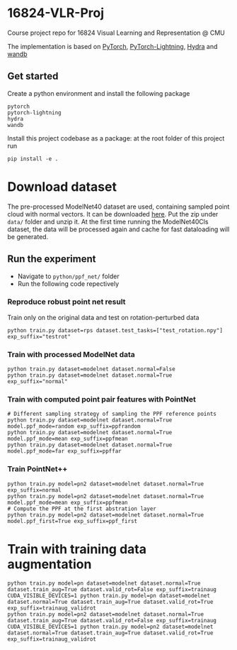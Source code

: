 # 16824-VLR-Proj
Course project repo for 16824 Visual Learning and Representation @ CMU

The implementation is based on [PyTorch](https://pytorch.org/), [PyTorch-Lightning](https://www.pytorchlightning.ai/), [Hydra](https://hydra.cc/docs/intro/) and [wandb](https://docs.wandb.ai/)

## Get started

Create a python environment and install the following package
```
pytorch
pytorch-lightning
hydra
wandb
```

Install this project codebase as a package: at the root folder of this project run
```
pip install -e .
```

# Download dataset

The pre-processed ModelNet40 dataset are used, containing sampled point cloud with normal vectors. It can be downloaded [here](https://shapenet.cs.stanford.edu/media/modelnet40_normal_resampled.zip). Put the zip under `data/` folder and unzip it. At the first time running the ModelNet40Cls dataset, the data will be processed again and cache for fast dataloading will be generated. 

## Run the experiment

* Navigate to `python/ppf_net/` folder
* Run the following code repectively

### Reproduce robust point net result

Train only on the original data and test on rotation-perturbed data
```
python train.py dataset=rps dataset.test_tasks=["test_rotation.npy"] exp_suffix="testrot"
```

### Train with processed ModelNet data

```
python train.py dataset=modelnet dataset.normal=False 
python train.py dataset=modelnet dataset.normal=True exp_suffix="normal"
```

### Train with computed point pair features with PointNet

```
# Different sampling strategy of sampling the PPF reference points
python train.py dataset=modelnet dataset.normal=True model.ppf_mode=random exp_suffix=ppfrandom
python train.py dataset=modelnet dataset.normal=True model.ppf_mode=mean exp_suffix=ppfmean
python train.py dataset=modelnet dataset.normal=True model.ppf_mode=far exp_suffix=ppffar
```

### Train PointNet++

```
python train.py model=pn2 dataset=modelnet dataset.normal=True exp_suffix=normal
python train.py model=pn2 dataset=modelnet dataset.normal=True model.ppf_mode=mean exp_suffix=ppfmean
# Compute the PPF at the first abstration layer
python train.py model=pn2 dataset=modelnet dataset.normal=True model.ppf_first=True exp_suffix=ppf_first
```

# Train with training data augmentation

```
python train.py model=pn dataset=modelnet dataset.normal=True dataset.train_aug=True dataset.valid_rot=False exp_suffix=trainaug
CUDA_VISIBLE_DEVICES=1 python train.py model=pn dataset=modelnet dataset.normal=True dataset.train_aug=True dataset.valid_rot=True exp_suffix=trainaug_validrot
python train.py model=pn2 dataset=modelnet dataset.normal=True dataset.train_aug=True dataset.valid_rot=False exp_suffix=trainaug
CUDA_VISIBLE_DEVICES=1 python train.py model=pn2 dataset=modelnet dataset.normal=True dataset.train_aug=True dataset.valid_rot=True exp_suffix=trainaug_validrot
```